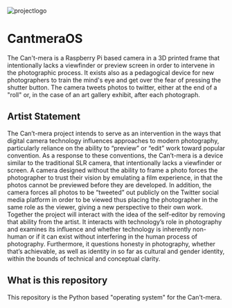 ![projectlogo](https://user-images.githubusercontent.com/42869122/168497554-5c5673d5-ed59-4f83-b336-d090ab4ea520.png)

# CantmeraOS

The Can't-mera is a Raspberry Pi based camera in a 3D printed frame that intentionally lacks a viewfinder or preview screen in order to intervene in the photographic process. It exists also as a pedagogical device for new photographers to train the mind's eye and get over the fear of pressing the shutter button. The camera tweets photos to twitter, either at the end of a "roll" or, in the case of an art gallery exhibit, after each photograph.

## Artist Statement

The Can’t-mera project intends to serve as an intervention in the ways that digital camera technology influences approaches to modern photography, particularly reliance on the ability to “preview” or “edit” work toward popular convention. As a response to these conventions, the Can’t-mera is a device similar to the traditional SLR camera, that intentionally lacks a viewfinder or screen. A camera designed without the ability to frame a photo forces the photographer to trust their vision by emulating a film experience, in that the photos cannot be previewed before they are developed. In addition, the camera forces all photos to be “tweeted” out publicly on the Twitter social media platform in order to be viewed thus placing the photographer in the same role as the viewer, giving a new perspective to their own work. Together the project will interact with the idea of the self-editor by removing that ability from the artist. It interacts with technology’s role in photography and examines its influence and whether technology is inherently non-human or if it can exist without interfering in the human process of photography. Furthermore, it questions honesty in photography, whether that’s achievable, as well as identity in so far as cultural and gender identity, within the bounds of technical and conceptual clarity.

## What is this repository

This repository is the Python based "operating system" for the Can't-mera.
